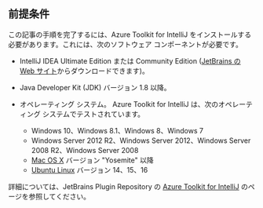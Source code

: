 ## <a name="prerequisites"></a>前提条件
この記事の手順を完了するには、Azure Toolkit for IntelliJ をインストールする必要があります。これには、次のソフトウェア コンポーネントが必要です。

* IntelliJ IDEA Ultimate Edition または Community Edition ([JetBrains の Web サイト](https://www.jetbrains.com/idea/download/)からダウンロードできます)。

* Java Developer Kit (JDK) バージョン 1.8 以降。

* オペレーティング システム。 Azure Toolkit for IntelliJ は、次のオペレーティング システムでテストされています。
  
  * Windows 10、Windows 8.1、Windows 8、Windows 7
  * Windows Server 2012 R2、Windows Server 2012、Windows Server 2008 R2、Windows Server 2008
  * [Mac OS X](http://www.apple.com/osx) バージョン "Yosemite" 以降
  * [Ubuntu Linux](http://www.ubuntu.com) バージョン 14、15、16

詳細については、JetBrains Plugin Repository の [Azure Toolkit for IntelliJ](https://plugins.jetbrains.com/plugin/8053) のページを参照してください。

<!--
> [!IMPORTANT]
> If you are using the Azure Toolkit for Eclipse on Windows, the toolkit requires installing the Azure SDK 2.9.6 or later in order to use the Azure emulator. You have two options for installing the Azure SDK:
> 
> * You can download and install the Azure SDK by using the [Web Platform Installer (WebPI)](http://go.microsoft.com/fwlink/?LinkID=252838).
> * If you do not have the Azure SDK installed when you create your first Azure deployment project, you will be prompted to automatically download install the requisite version of the Azure SDK.
> 
> Note that the Azure SDK is only required on Windows.
> 
> 
-->
